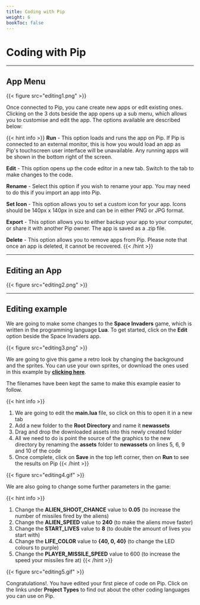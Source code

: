 ```yaml
---
title: Coding with Pip
weight: 6
bookToc: false
---
```


# Coding with Pip

---

## App Menu

{{< figure src="editing1.png" >}}

Once connected to Pip, you cane create new apps or edit existing ones. Clicking on the 3 dots beside the app opens up a sub menu, which allows you to customise and edit the app. The options available are described below:

{{< hint info >}}
**Run** - This option loads and runs the app on Pip. If Pip is connected to an external monitor, this is how you would load an app as Pip's touchscreen user interface will be unavailable. Any running apps will be shown in the bottom right of the screen.

**Edit** - This option opens up the code editor in a new tab. Switch to the tab to make changes to the code.

**Rename** - Select this option if you wish to rename your app. You may need to do this if you import an app into Pip.

**Set Icon** - This option allows you to set a custom icon for your app. Icons should be 140px x 140px in size and can be in either PNG or JPG format.

**Export** - This option allows you to either backup your app to your computer, or share it with another Pip owner. The app is saved as a .zip file.

**Delete** - This option allows you to remove apps from Pip. Please note that once an app is deleted, it cannot be recovered.
{{< /hint >}}

---

## Editing an App

{{< figure src="editing2.png" >}}

---

## Editing example

We are going to make some changes to the **Space Invaders** game, which is written in the programming language **Lua**. To get started, click on the **Edit** option beside the Space Invaders app.

{{< figure src="editing3.png" >}}

We are going to give this game a retro look by changing the background and the sprites. You can use your own sprites, or download the ones used in this example by [**clicking here**](SpaceInvaders.zip). 

The filenames have been kept the same to make this example easier to follow. 

{{< hint info >}}
1. We are going to edit the **main.lua** file, so click on this to open it in a new tab
2. Add a new folder to the **Root Directory** and name it **newassets**
3. Drag and drop the downloaded assets into this newly created folder
4. All we need to do is point the source of the graphics to the new directory by renaming the **assets** folder to **newassets** on lines 5, 6, 9 and 10 of the code
5. Once complete, click on **Save** in the top left corner, then on **Run** to see the results on Pip
{{< /hint >}}

{{< figure src="editing4.gif" >}}

We are also going to change some further parameters in the game:

{{< hint info >}}
1. Change the **ALIEN_SHOOT_CHANCE** value to **0.05** (to increase the number of missiles fired by the aliens)
2. Change the **ALIEN_SPEED** value to **240** (to make the aliens move faster)
3. Change the **START_LIVES** value to **8** (to double the amount of lives you start with)
4. Change the **LIFE_COLOR** value to **{40, 0, 40}** (to change the LED colours to purple)
5. Change the **PLAYER_MISSILE_SPEED** value to 600 (to increase the speed your missiles fire at)
{{< /hint >}}

{{< figure src="editing5.gif" >}}

Congratulations!. You have edited your first piece of code on Pip. Click on the links under **Project Types** to find out about the other coding languages you can use on Pip.

